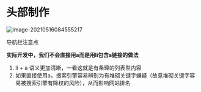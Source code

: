 # 头部制作

![image-20210516084555217](C:\Users\ShenKun\AppData\Roaming\Typora\typora-user-images\image-20210516084555217.png)

导航栏注意点

**实际开发中，我们不会直接用a而是用li包含a链接的做法**

1. li + a 语义更加清晰，一看这就是有条理的列表型内容
2. 如果直接使用a，搜索引擎容易辨别为有堆砌关键字嫌疑（故意堆砌关键字容易被搜索引擎有降权的风险），从而影响网站排名

